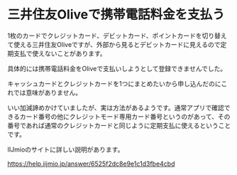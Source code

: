 # 三井住友Oliveで携帯電話料金を支払う

1枚のカードでクレジットカード、デビットカード、ポイントカードを切り替えて使える三井住友Oliveですが、外部から見るとデビットカードに見えるので定期支払で使えないことがあります。

具体的には携帯電話料金をOliveで支払いしようとして登録できませんでした。

キャッシュカードとクレジットカードを1つにまとめたいから申し込んだのにこれでは意味がありません。

いい加減諦めかけていましたが、実は方法があるようです。通常アプリで確認できるカード番号の他にクレジットモード専用カード番号というのがあって、その番号であれば通常のクレジットカードと同じように定期支払に使えるということです。

IIJmioのサイトに詳しい説明があります。

<https://help.iijmio.jp/answer/6525f2dc8e9e1c1d3fbe4cbd>
